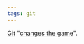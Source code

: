 ```yaml
---
tags: git
---
```


[Git](/wiki/Git) "[changes the game](http://www.ibm.com/developerworks/linux/library/wa-git/index.html)".
